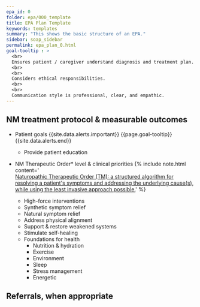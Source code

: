 ```yaml
---
epa_id: 0
folder: epa/000_template
title: EPA Plan Template
keywords: templates
summary: "This shows the basic structure of an EPA."
sidebar: soap_sidebar
permalink: epa_plan_0.html
goal-tooltip : >
  <br>
  Ensures patient / caregiver understand diagnosis and treatment plan.
  <br>
  <br>
  Considers ethical responsibilities.
  <br>
  <br>
  Communication style is professional, clear, and empathic.
---
```


## NM treatment protocol & measurable outcomes
- Patient goals
  {{site.data.alerts.important}}
  {{page.goal-tooltip}}
  {{site.data.alerts.end}}
  - Provide patient education
- NM Therapeutic Order* level & clinical priorities
  {% include note.html content='<br>[Naturopathic Therapeutic Order (TM): a structured algorithm for resolving a patient's symptoms and addressing the underlying cause(s), while using the least invasive approach possible.](https://fnminstitute.org/therapeutic-order/)' %}
 
  - High-force interventions
  - Synthetic symptom relief
  - Natural symptom relief
  - Address physical alignment
  - Support & restore weakened systems
  - Stimulate self-healing
  - Foundations for health
    - Nutrition & hydration
    - Exercise
    - Environment
    - Sleep
    - Stress management
    - Energetic


## Referrals, when appropriate 